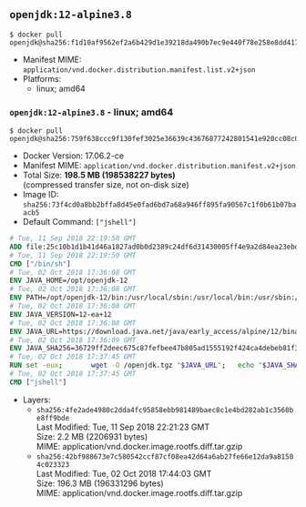 ## `openjdk:12-alpine3.8`

```console
$ docker pull openjdk@sha256:f1d10af9562ef2a6b429d1e39218da490b7ec9e440f78e258e8dd417f6d3a42a
```

-	Manifest MIME: `application/vnd.docker.distribution.manifest.list.v2+json`
-	Platforms:
	-	linux; amd64

### `openjdk:12-alpine3.8` - linux; amd64

```console
$ docker pull openjdk@sha256:759f638ccc9f130fef3025e36639c43676877242801541e920cc08c073bf6748
```

-	Docker Version: 17.06.2-ce
-	Manifest MIME: `application/vnd.docker.distribution.manifest.v2+json`
-	Total Size: **198.5 MB (198538227 bytes)**  
	(compressed transfer size, not on-disk size)
-	Image ID: `sha256:73f4cd0a8bb2bffa8d45e0fad6bd7a68a946ff895fa90567c1f0b61b07baacb5`
-	Default Command: `["jshell"]`

```dockerfile
# Tue, 11 Sep 2018 22:19:50 GMT
ADD file:25c10b1d1b41d46a1827ad0b0d2389c24df6d31430005ff4e9a2d84ea23ebd42 in / 
# Tue, 11 Sep 2018 22:19:50 GMT
CMD ["/bin/sh"]
# Tue, 02 Oct 2018 17:36:08 GMT
ENV JAVA_HOME=/opt/openjdk-12
# Tue, 02 Oct 2018 17:36:08 GMT
ENV PATH=/opt/openjdk-12/bin:/usr/local/sbin:/usr/local/bin:/usr/sbin:/usr/bin:/sbin:/bin
# Tue, 02 Oct 2018 17:36:08 GMT
ENV JAVA_VERSION=12-ea+12
# Tue, 02 Oct 2018 17:36:08 GMT
ENV JAVA_URL=https://download.java.net/java/early_access/alpine/12/binaries/openjdk-12-ea+12_linux-x64-musl_bin.tar.gz
# Tue, 02 Oct 2018 17:36:09 GMT
ENV JAVA_SHA256=36729ff2deec675c87fefbee47b805ad1555192f424ca4debeb81f30eb1bf587
# Tue, 02 Oct 2018 17:37:45 GMT
RUN set -eux; 		wget -O /openjdk.tgz "$JAVA_URL"; 	echo "$JAVA_SHA256 */openjdk.tgz" | sha256sum -c -; 	mkdir -p "$JAVA_HOME"; 	tar --extract --file /openjdk.tgz --directory "$JAVA_HOME" --strip-components 1; 	rm /openjdk.tgz; 		java -Xshare:dump; 		java --version; 	javac --version
# Tue, 02 Oct 2018 17:37:45 GMT
CMD ["jshell"]
```

-	Layers:
	-	`sha256:4fe2ade4980c2dda4fc95858ebb981489baec8c1e4bd282ab1c3560be8ff9bde`  
		Last Modified: Tue, 11 Sep 2018 22:21:23 GMT  
		Size: 2.2 MB (2206931 bytes)  
		MIME: application/vnd.docker.image.rootfs.diff.tar.gzip
	-	`sha256:42bf988673e7c580542ccf87cf08ea42d64a6ab27fe66e12da9a81504c023323`  
		Last Modified: Tue, 02 Oct 2018 17:44:03 GMT  
		Size: 196.3 MB (196331296 bytes)  
		MIME: application/vnd.docker.image.rootfs.diff.tar.gzip
